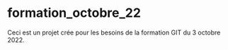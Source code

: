 # formation_octobre_22
Ceci est un projet crée pour les besoins de la formation GIT du 3 octobre 2022.
